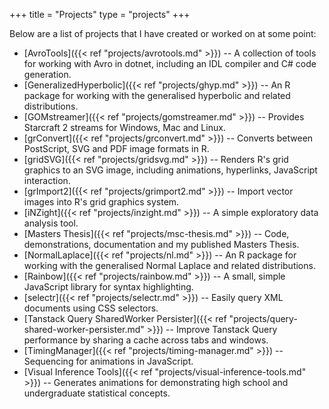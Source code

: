 +++
title = "Projects"
type = "projects"
+++

Below are a list of projects that I have created or worked on at some point:

* [AvroTools]({{< ref "projects/avrotools.md" >}}) -- A collection of tools for working with Avro in dotnet, including an IDL compiler and C# code generation.
* [GeneralizedHyperbolic]({{< ref "projects/ghyp.md" >}}) -- An R package for working with the generalised hyperbolic and related distributions.
* [GOMstreamer]({{< ref "projects/gomstreamer.md" >}}) -- Provides Starcraft 2 streams for Windows, Mac and Linux. 
* [grConvert]({{< ref "projects/grconvert.md" >}}) -- Converts between PostScript, SVG and PDF image formats in R.
* [gridSVG]({{< ref "projects/gridsvg.md" >}}) -- Renders R's grid graphics to an SVG image, including animations, hyperlinks, JavaScript interaction.
* [grImport2]({{< ref "projects/grimport2.md" >}}) -- Import vector images into R's grid graphics system.
* [iNZight]({{< ref "projects/inzight.md" >}}) -- A simple exploratory data analysis tool.
* [Masters Thesis]({{< ref "projects/msc-thesis.md" >}}) -- Code, demonstrations, documentation and my published Masters Thesis.
* [NormalLaplace]({{< ref "projects/nl.md" >}}) -- An R package for working with the generalised Normal Laplace and related distributions.
* [Rainbow]({{< ref "projects/rainbow.md" >}}) -- A small, simple JavaScript library for syntax highlighting.
* [selectr]({{< ref "projects/selectr.md" >}}) -- Easily query XML documents using CSS selectors.
* [Tanstack Query SharedWorker Persister]({{< ref "projects/query-shared-worker-persister.md" >}}) -- Improve Tanstack Query performance by sharing a cache across tabs and windows.
* [TimingManager]({{< ref "projects/timing-manager.md" >}}) -- Sequencing for animations in JavaScript.
* [Visual Inference Tools]({{< ref "projects/visual-inference-tools.md" >}}) -- Generates animations for demonstrating high school and undergraduate statistical concepts.
